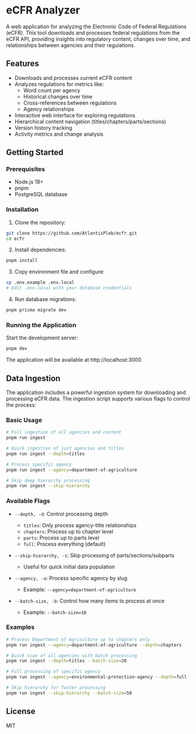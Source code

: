 # eCFR Analyzer

A web application for analyzing the Electronic Code of Federal Regulations (eCFR). This tool downloads and processes federal regulations from the eCFR API, providing insights into regulatory content, changes over time, and relationships between agencies and their regulations.

## Features

- Downloads and processes current eCFR content
- Analyzes regulations for metrics like:
  - Word count per agency
  - Historical changes over time
  - Cross-references between regulations
  - Agency relationships
- Interactive web interface for exploring regulations
- Hierarchical content navigation (titles/chapters/parts/sections)
- Version history tracking
- Activity metrics and change analysis

## Getting Started

### Prerequisites

- Node.js 18+
- pnpm
- PostgreSQL database

### Installation

1. Clone the repository:
```bash
git clone https://github.com/AtlantisPleb/ecfr.git
cd ecfr
```

2. Install dependencies:
```bash
pnpm install
```

3. Copy environment file and configure:
```bash
cp .env.example .env.local
# Edit .env.local with your database credentials
```

4. Run database migrations:
```bash
pnpm prisma migrate dev
```

### Running the Application

Start the development server:
```bash
pnpm dev
```

The application will be available at http://localhost:3000

## Data Ingestion

The application includes a powerful ingestion system for downloading and processing eCFR data. The ingestion script supports various flags to control the process:

### Basic Usage

```bash
# Full ingestion of all agencies and content
pnpm run ingest

# Quick ingestion of just agencies and titles
pnpm run ingest --depth=titles

# Process specific agency
pnpm run ingest --agency=department-of-agriculture

# Skip deep hierarchy processing
pnpm run ingest --skip-hierarchy
```

### Available Flags

- `--depth, -d`: Control processing depth
  - `titles`: Only process agency-title relationships
  - `chapters`: Process up to chapter level
  - `parts`: Process up to parts level
  - `full`: Process everything (default)

- `--skip-hierarchy, -s`: Skip processing of parts/sections/subparts
  - Useful for quick initial data population

- `--agency, -a`: Process specific agency by slug
  - Example: `--agency=department-of-agriculture`

- `--batch-size, -b`: Control how many items to process at once
  - Example: `--batch-size=10`

### Examples

```bash
# Process Department of Agriculture up to chapters only
pnpm run ingest --agency=department-of-agriculture --depth=chapters

# Quick scan of all agencies with batch processing
pnpm run ingest --depth=titles --batch-size=20

# Full processing of specific agency
pnpm run ingest --agency=environmental-protection-agency --depth=full

# Skip hierarchy for faster processing
pnpm run ingest --skip-hierarchy --batch-size=50
```

## License

MIT